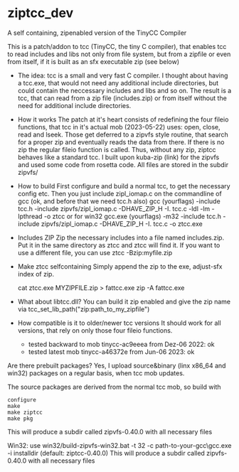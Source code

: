 # ziptcc_dev
A self containing, zipenabled version of the TinyCC Compiler

This is a patch/addon to tcc (TinyCC, the tiny C compiler), that enables tcc to read includes and libs not only from file system, but from a zipfile or even from itself, if it is built as an sfx executable zip (see below)

* The idea:
tcc is a small and very fast C compiler. I thought about having a tcc.exe, that would not need any additional include directories, but could contain the neccessary includes and libs and so on. The result is a tcc, that can read from a zip file (includes.zip) or from itself without the need for additional include directories.

* How it works
The patch at it's heart consists of redefining the four fileio functions, that tcc in it's actual mob (2023-05-22) uses: open, close, read and lseek.
Those get deferred to a zipvfs style routine, that search for a proper zip and eventually reads the data from there. If there is no zip the regular fileio function is called. Thus, without any zip, ziptcc behaves like a standard tcc. I built upon kuba-zip (link) for the zipvfs and used some code from rosetta code.
All files are stored in the subdir zipvfs/

* How to build
First configure and build a normal tcc, to get the necessary config etc. 
Then you just include zipl_iomap.c on the commandline of gcc (ok, and before that we need tcc.h also)
    gcc (yourflags) -include tcc.h -include zipvfs/zipl_iomap.c -DHAVE_ZIP_H -I. tcc.c -ldl -lm -lpthread -o ztcc
or for win32
    gcc.exe (yourflags) -m32 -include tcc.h -include zipvfs/zipl_iomap.c -DHAVE_ZIP_H -I. tcc.c -o ztcc.exe

* Includes ZIP
Zip the necessary includes into a file named includes.zip. Put it in the same directory as ztcc and ztcc will find it.
If you want to use a different file, you can use ztcc -Bzip:myfile.zip

* Make ztcc selfcontaining
Simply append the zip to the exe, adjust-sfx index of zip.

    cat ztcc.exe MYZIPFILE.zip > fattcc.exe 
    zip -A fattcc.exe

* What about libtcc.dll?
You can build it zip enabled and give the zip name via tcc_set_lib_path("zip:path_to_my_zipfile")

* How compatible is it to older/newer tcc versions
It should work for all versions, that rely on only those four fileio functions.
    - tested backward to mob tinycc-ac9eeea   from Dez-06 2022: ok
    - tested latest      mob tinycc-a46372e   from Jun-06 2023: ok

Are there prebuilt packages?
Yes, I upload source&binary (linx x86_64 and win32) packages on a regular basis, when tcc mob updates.

The source packages are derived from the normal tcc mob, so build with

    configure
    make
    make ziptcc
    make pkg

This will produce a subdir called zipvfs-0.40.0 with all necessary files

Win32:
use 
  win32/build-zipvfs-win32.bat -t 32 -c path-to-your-gcc\gcc.exe -i installdir (default: ziptcc-0.40.0)
This will produce a subdir called zipvfs-0.40.0 with all necessary files

